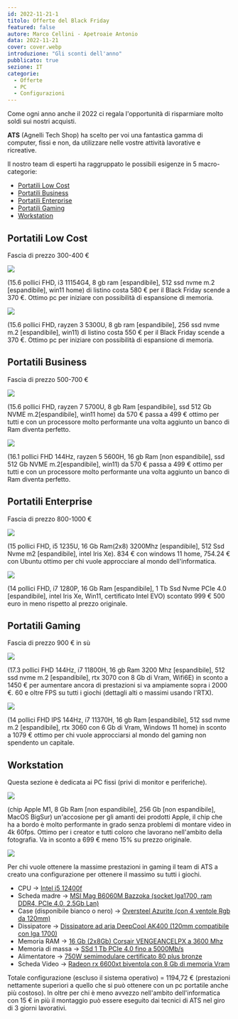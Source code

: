 ```yaml
---
id: 2022-11-21-1
titolo: Offerte del Black Friday
featured: false
autore: Marco Cellini - Apetroaie Antonio
data: 2022-11-21
cover: cover.webp
introduzione: "Gli sconti dell'anno"
pubblicato: true
sezione: IT
categorie:
  - Offerte
  - PC
  - Configurazioni
---
```


Come ogni anno anche il 2022 ci regala l'opportunità di risparmiare molto soldi sui nostri acquisti. 

**ATS** (Agnelli Tech Shop) ha scelto per voi una fantastica gamma di computer, fissi e non, da utilizzare nelle vostre attività lavorative e ricreative. 

Il nostro team di esperti ha raggruppato le possibili esigenze in 5 macro-categorie: 
- <a href="#lowcost">Portatili Low Cost</a>
- <a href="#business">Portatili Business</a>
- <a href="#enterprise">Portatili Enterprise</a>
- <a href="#gaming">Portatili Gaming</a>
- <a href="#workstation">Workstation</a><a name="lowcost"></a>

## Portatili Low Cost
Fascia di prezzo 300-400 €

<a href="https://amzn.to/3hVS2tr" target="_blanck"><img src="/img/posts/offerte-del-black-friday/pc-lowcost1.webp"></a>

(15.6 pollici FHD, i3 11154G4, 8 gb ram [espandibile], 512 ssd nvme m.2 [espandibile], win11 home) di listino costa 580 € per il Black Friday scende a 370 €. Ottimo pc per iniziare con possibilità di espansione di memoria.

<a href="https://amzn.to/3Ay3vps" target="_blanck"><img src="/img/posts/offerte-del-black-friday/pc-lowcost2.webp"></a>

(15.6 pollici FHD, rayzen 3 5300U, 8 gb ram [espandibile], 256 ssd nvme m.2 [espandibile], win11) di listino costa 550 € per il Black Friday scende a 370 €. Ottimo pc per iniziare con possibilità di espansione di memoria.<a name="business"></a>

## Portatili Business
Fascia di prezzo 500-700 €

<a href="https://amzn.to/3gmeGuu" target="_blanck"><img src="/img/posts/offerte-del-black-friday/pc-business1.webp"></a>

(15.6 pollici FHD, rayzen 7 5700U, 8 gb Ram [espandibile], ssd 512 Gb NVME m.2[espandibile], win11 home) da 570 €  passa a 499 € ottimo per tutti e con un processore molto performante una volta aggiunto un banco di Ram diventa perfetto.

<a href="https://amzn.to/3AyglUQ" target="_blanck"><img src="/img/posts/offerte-del-black-friday/pc-business2.webp"></a>

(16.1 pollici FHD 144Hz, rayzen 5 5600H, 16 gb Ram [non espandibile], ssd 512 Gb NVME m.2[espandibile], win11) da 570 €  passa a 499 € ottimo per tutti e con un processore molto performante una volta aggiunto un banco di Ram diventa perfetto.<a name="enterprise"></a>

## Portatili Enterprise
Fascia di prezzo 800-1000 €

<a href="https://www.dell.com/it-it/shop/notebook-dell/nuovo-inspiron-15/spd/inspiron-15-3520-laptop/cn32004" target="_blanck"><img src="/img/posts/offerte-del-black-friday/pc-enterprise1.webp"></a>

(15 pollici FHD, i5 1235U, 16 Gb Ram(2x8) 3200Mhz [espandibile], 512 Ssd Nvme m2 [espandibile], intel Iris Xe). 834 € con windows 11 home, 754.24 € con Ubuntu ottimo per chi vuole approcciare al mondo dell'informatica.

<a href="https://amzn.to/3UWnuX8" target="_blanck"><img src="/img/posts/offerte-del-black-friday/pc-enterprise2.webp"></a>

(14 pollici FHD, i7 1280P, 16 Gb Ram [espandibile], 1 Tb Ssd Nvme PCIe 4.0 [espandibile], intel Iris Xe, Win11, certificato Intel EVO) scontato 999 € 500 euro in meno rispetto al prezzo originale.<a name="gaming"></a>

## Portatili Gaming
Fascia di prezzo 900 € in sù

<a href="https://amzn.to/3TWcyY0" target="_blanck"><img src="/img/posts/offerte-del-black-friday/pc-gaming1.webp"></a>

(17.3 pollici FHD 144Hz, i7 11800H, 16 gb Ram 3200 Mhz [espandibile], 512 ssd nvme m.2 [espandibile], rtx 3070 con 8 Gb di Vram, Wifi6E) in sconto a 1450 € per aumentare ancora di prestazioni si va ampiamente sopra i 2000 €. 60 e oltre FPS su tutti i giochi (dettagli alti o massimi usando l'RTX).

<a href="https://amzn.to/3EuB6lt" target="_blanck"><img src="/img/posts/offerte-del-black-friday/pc-gaming2.webp"></a>

(14 pollici FHD IPS 144Hz, i7 11370H, 16 gb Ram [espandibile], 512 ssd nvme m.2 [espandibile], rtx 3060 con 6 Gb di Vram, Windows 11 home) in sconto a 1079 € ottimo per chi vuole approcciarsi al mondo del gaming non spendento un capitale.<a name="workstation"></a>

## Workstation

Questa sezione è dedicata ai PC fissi (privi di monitor e periferiche).

<a href="https://amzn.to/3UXHYyD" target="_blanck"><img src="/img/posts/offerte-del-black-friday/workstation1.webp"></a>

(chip Apple M1, 8 Gb Ram [non espandibile], 256 Gb [non espandibile], MacOS BigSur) un'accosione per gli amanti dei prodotti Apple, il chip che ha a bordo è molto performante in grado senza problemi di montare video in 4k 60fps. Ottimo per i creator e tutti coloro che lavorano nell'ambito della fotografia. Va in sconto a 699 € meno 15% su prezzo originale. 

<img src="/img/posts/offerte-del-black-friday/workstation2.webp">

Per chi vuole ottenere la massime prestazioni in gaming il team di ATS a creato una configurazione per ottenere il massimo su tutti i giochi. 
- CPU -> <a href="https://amzn.to/3UY5agq" target="_blanck">Intel i5 12400f</a>
- Scheda madre -> <a href="https://amzn.to/3XjWyCh" target="_blanck">MSI Mag B6060M Bazzoka (socket lga1700, ram DDR4, PCIe 4.0, 2.5Gb Lan)</a>
- Case (disponibile bianco o nero) -> <a href="https://amzn.to/3OooCQQ" target="_blanck">Oversteel Azurite (con 4 ventole Rgb da 120mm)</a>
- Dissipatore -> <a href="https://amzn.to/3EnvaKZ" target="_blanck">Dissipatore ad aria DeepCool AK400 (120mm compatibile con lga 1700)</a>
- Memoria RAM -> <a href="https://www.amazon.it/Corsair-VENGEANCELPX16GB-Pc4-28800-C181-35V-Desktop/dp/B07RM39V5F/ref=sr_1_1?__mk_it_IT=%C3%85M%C3%85%C5%BD%C3%95%C3%91&crid=1JFU42RH8MDO3&keywords=16+gb+ram+corsair&qid=1669054325&qu=eyJxc2MiOiIyLjY3IiwicXNhIjoiMi4wMiIsInFzcCI6IjAuMDAifQ%3D%3D&sprefix=16+gb+ram+corsa%2Caps%2C1045&sr=8-1" target="_blanck">16 Gb (2x8Gb) Corsair VENGEANCELPX a 3600 Mhz</a>
- Memoria di massa -> <a href="https://amzn.to/3giCOOR" target="_blanck">SSd 1 Tb PCIe 4.0 fino a 5000Mb/s</a>
- Alimentatore -> <a href="https://amzn.to/3VeuuhP" target="_blanck">750W semimodulare certificato 80 plus bronze</a>
- Scheda Video -> <a href="https://amzn.to/3VcWjXF" target="_blanck">Radeon rx 6600xt biventola con 8 Gb di memoria Vram</a>

Totale configurazione (escluso il sistema operativo) = 1194,72 € (prestazioni nettamente superiori a quello che si può ottenere con un pc portatile anche più costoso). In oltre per chi è meno avvezzo nell'ambito dell'informatica con 15 € in più il montaggio può essere eseguito dai tecnici di ATS nel giro di 3 giorni lavorativi. 
